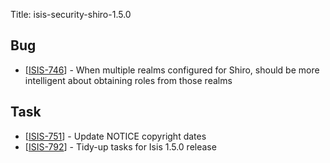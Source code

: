 Title: isis-security-shiro-1.5.0
                              
<h2>        Bug
</h2>
<ul>
<li>[<a href='https://issues.apache.org/jira/browse/ISIS-746'>ISIS-746</a>] -         When multiple realms configured for Shiro, should be more intelligent about obtaining roles from those realms
</li>
</ul>
                                                
<h2>        Task
</h2>
<ul>
<li>[<a href='https://issues.apache.org/jira/browse/ISIS-751'>ISIS-751</a>] -         Update NOTICE copyright dates
</li>
<li>[<a href='https://issues.apache.org/jira/browse/ISIS-792'>ISIS-792</a>] -         Tidy-up tasks for Isis 1.5.0 release
</li>
</ul>
                